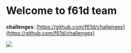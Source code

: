 # Welcome to f61d team

**challenges**: [https://github.com/f61d/challenges](https://github.com/f61d/challenges)

![](/assets/images/b1b1.png)